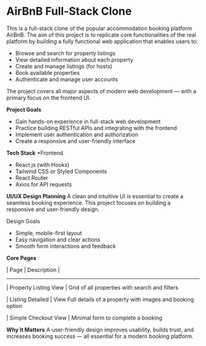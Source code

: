 # AirBnB Full-Stack Clone
This is a full-stack clone of the popular accommodation booking platform AirBnB. The aim of this project is to replicate core functionalities of the real platform by building a fully functional web application that enables users to:

- Browse and search for property listings
- View detailed information about each property
- Create and manage listings (for hosts)
- Book available properties
- Authenticate and manage user accounts

The project covers all major aspects of modern web development — with a primary focus on the frontend UI.

**Project Goals**
- Gain hands-on experience in full-stack web development
- Practice building RESTful APIs and integrating with the frontend
- Implement user authentication and authorization
- Create a responsive and user-friendly interface

**Tech Stack**
*Frontend
- React.js (with Hooks)
- Tailwind CSS or Styled Components
- React Router
- Axios for API requests

**UI/UX Design Planning**
A clean and intuitive UI is essential to create a seamless booking experience. This project focuses on building a responsive and user-friendly design.

Design Goals
- Simple, mobile-first layout
- Easy navigation and clear actions
- Smooth form interactions and feedback

**Core Pages**

| Page	                      |                      Description                              |

------------------------------------------------------------------------------------------------

| Property Listing View       |    Grid of all properties with search and filters

| Listing Detailed            |    View	Full details of a property with images and booking option

| Simple Checkout View	      |    Minimal form to complete a booking

**Why It Matters**
A user-friendly design improves usability, builds trust, and increases booking success — all essential for a modern booking platform.


